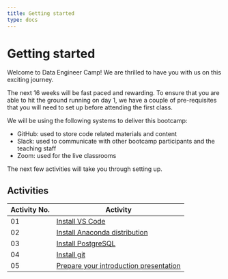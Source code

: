 ```yaml
---
title: Getting started
type: docs
---
```


# Getting started

Welcome to Data Engineer Camp! We are thrilled to have you with us on this exciting journey. 

The next 16 weeks will be fast paced and rewarding. To ensure that you are able to hit the ground running on day 1, we have a couple of pre-requisites that you will need to set up before attending the first class. 

We will be using the following systems to deliver this bootcamp: 
- GitHub: used to store code related materials and content
- Slack: used to communicate with other bootcamp participants and the teaching staff
- Zoom: used for the live classrooms

The next few activities will take you through setting up. 

## Activities

| Activity No. | Activity | 
| - | - | 
| 01 | [Install VS Code](/docs/1-install-vs-code) | 
| 02 | [Install Anaconda distribution](./2-install-anaconda-distribution/) | 
| 03 | [Install PostgreSQL](./3-install-postgresql/) | 
| 04 | [Install git](./4-install-git/) | 
| 05 | [Prepare your introduction presentation](./5-prepare-your-intro-presentation/) | 
